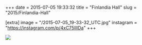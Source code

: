 +++
date = 2015-07-05 19:33:32
title = "Finlandia Hall"
slug = "2015/Finlandia-Hall"

[extra]
image = "/2015-07-05_19-33-32_UTC.jpg"
instagram = "https://instagram.com/p/4xC75IIIDa"
+++

<img src="/2015-07-05_19-33-32_UTC.jpg" />
